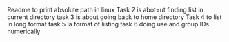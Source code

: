 Readme to print absolute path in linux
Task 2 is abot=ut finding list in current directory
task 3 is about going back to home directory
Task 4 to list in long format
task 5 la format of listing
task 6 doing use and group IDs numerically 
